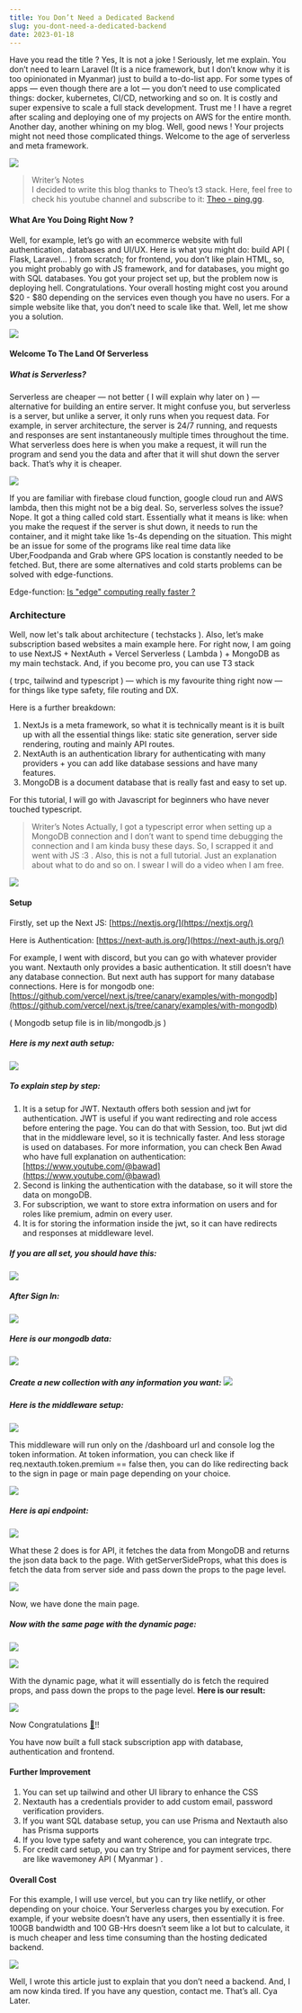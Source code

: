 ```yaml
---
title: You Don’t Need a Dedicated Backend
slug: you-dont-need-a-dedicated-backend
date: 2023-01-18
---
```


Have you read the title ? Yes, It is not a joke ! Seriously, let me explain. You don’t need to learn Laravel (It is a nice framework, but I don’t know why it is too opinionated in Myanmar) just to build a to-do-list app. For some types of apps — even though there are a lot — you don’t need to use complicated things: docker, kubernetes, CI/CD, networking and so on. It is costly and super expensive to scale a full stack development. Trust me ! I have a regret after scaling and deploying one of my projects on AWS for the entire month. Another day, another whining on my blog. Well, good news ! Your projects might not need those complicated things. Welcome to the age of serverless and meta framework.

![](https://lh3.googleusercontent.com/-80Byh4fBbneDoTaChQsHdstT9UT8xSUruO2Y12d5WYGW8X6Pj0M_awjGHyRY8kwa7PZiqaYOrtTu1cpeSgCaC19QXp9Ur-t_F7cURlDhm4rYBSkv-NO6A6d1ctFJ6CwfAgU2K0qH_W8Nlu44Xfb1BBDpLtEpF1KbW7UGcjoKhqn5x05GCA0GTcoScBXbQ)

> Writer’s Notes  
> I decided to write this blog thanks to Theo’s t3 stack. Here, feel free to check his youtube channel and subscribe to it: [Theo - ping.gg](https://www.youtube.com/@t3dotgg).

#### What Are You Doing Right Now ?

Well, for example, let’s go with an ecommerce website with full authentication, databases and UI/UX. Here is what you might do: build API ( Flask, Laravel… ) from scratch; for frontend, you don’t like plain HTML, so, you might probably go with JS framework, and for databases, you might go with SQL databases. You got your project set up, but the problem now is deploying hell. Congratulations. Your overall hosting might cost you around $20 - $80 depending on the services even though you have no users. For a simple website like that, you don’t need to scale like that. Well, let me show you a solution.

![](https://lh4.googleusercontent.com/qZHZWlb4xZcVdq968ES9whpMtKqQJ3lMMZWuoWalEIsV6Y_sHaGsD06h-y3LcD_zmIM3UshrrXBeYDDwBMjxuZfWwVuuocnrwuIasY16MueqoL8RRy58SAe5mYNoMPNk2LzA1JyKhcqeweY0AemKtt2uits1K-KFP_krvDJXR3yDSuKI0nixRRfzzT9_Rg)

#### Welcome To The Land Of Serverless

##### What is Serverless?

Serverless are cheaper — not better ( I will explain why later on ) — alternative for building an entire server. It might confuse you, but serverless is a server, but unlike a server, it only runs when you request data. For example, in server architecture, the server is 24/7 running, and requests and responses are sent instantaneously multiple times throughout the time. What serverless does here is when you make a request, it will run the program and send you the data and after that it will shut down the server back. That’s why it is cheaper.

![](https://lh6.googleusercontent.com/6X-k8Mob8tc49SEBRHbp1weBnO5xnqxoKQWFzPo-a234kGRmg1rP7ul9pZESW1nO1OSDEDNwelzg1OTUJv9RU3m3PdAxEphGyxEdww3sWwD2mBN_Ie0L6qBqY0XPRu4AYUaif1AoXYYH-lzh59BKWMqHftYeDMhWCF3TQ-Lwmkv5Vb2wfnJ9r2FV2ksOkw)

If you are familiar with firebase cloud function, google cloud run and AWS lambda, then this might not be a big deal. So, serverless solves the issue? Nope. It got a thing called cold start. Essentially what it means is like: when you make the request if the server is shut down, it needs to run the container, and it might take like 1s-4s depending on the situation. This might be an issue for some of the programs like real time data like Uber,Foodpanda and Grab where GPS location is constantly needed to be fetched. But, there are some alternatives and cold starts problems can be solved with edge-functions.

Edge-function: [Is "edge" computing really faster ?](https://www.youtube.com/watch?v=yOP5-3_WFus&t=329s)

### Architecture

Well, now let's talk about architecture ( techstacks ). Also, let’s make subscription based websites a main example here. For right now, I am going to use NextJS + NextAuth + Vercel Serverless ( Lambda ) + MongoDB as my main techstack. And, if you become pro, you can use T3 stack

( trpc, tailwind and typescript ) — which is my favourite thing right now — for things like type safety, file routing and DX.

Here is a further breakdown:

1.  NextJs is a meta framework, so what it is technically meant is it is built up with all the essential things like: static site generation, server side rendering, routing and mainly API routes.
2.  NextAuth is an authentication library for authenticating with many providers + you can add like database sessions and have many features.
3.  MongoDB is a document database that is really fast and easy to set up.

For this tutorial, I will go with Javascript for beginners who have never touched typescript.

> Writer’s Notes
> Actually, I got a typescript error when setting up a MongoDB connection and I don’t want to spend time debugging the connection and I am kinda busy these days. So, I scrapped it and went with JS :3 . Also, this is not a full tutorial. Just an explanation about what to do and so on. I swear I will do a video when I am free.

![](https://lh5.googleusercontent.com/6L4cRbuVZ67qdmA-pY5QgLzsY76-xzqckiO_3IINUrqvuw7OowR3ivS6puDUJmzHwdafmnY6i-udPmjHo4bpufkPNRKPnE-h3AIuIQP7clKCL8CxcRTl4c4b9OlDecAUxucO1eirqQ0p26abVw6A0uPbFZLtYyCwXrqm-WWNKgPCXY53EdM2fXNxJJhxJw)

#### Setup

Firstly, set up the Next JS: [https://nextjs.org/](https://nextjs.org/)

Here is Authentication: [https://next-auth.js.org/](https://next-auth.js.org/)

For example, I went with discord, but you can go with whatever provider you want. Nextauth only provides a basic authentication. It still doesn’t have any database connection. But next auth has support for many database connections. Here is for mongodb one: [https://github.com/vercel/next.js/tree/canary/examples/with-mongodb](https://github.com/vercel/next.js/tree/canary/examples/with-mongodb)

( Mongodb setup file is in lib/mongodb.js )

##### Here is my next auth setup:

![](https://lh6.googleusercontent.com/Hm5_2VkBciYfhD6Q002ctMCEvAIEkwT7Tq8yYgdzkZEkJryv1cDBZOR-6Bn5Psx9-KpKLsVg_0CDNT44EHat_kfFWTDnGuLgINP16t0Zrm446L0q-TNZYseVDmSC_TE46QvYnjFZgEcCqsrFP-SQ8Zsw4qaX4Dvfz0AZctPV1PnAhR0T6CxL_CpzKTxitA)

##### To explain step by step:

1.  It is a setup for JWT. Nextauth offers both session and jwt for authentication. JWT is useful if you want redirecting and role access before entering the page. You can do that with Session, too. But jwt did that in the middleware level, so it is technically faster. And less storage is used on databases. For more information, you can check Ben Awad who have full explanation on authentication: [https://www.youtube.com/@bawad](https://www.youtube.com/@bawad)
2.  Second is linking the authentication with the database, so it will store the data on mongoDB.
3.  For subscription, we want to store extra information on users and for roles like premium, admin on every user.
4.  It is for storing the information inside the jwt, so it can have redirects and responses at middleware level.

##### If you are all set, you should have this:

![](https://lh3.googleusercontent.com/Ey_SW8aEnZ9I6BkaeDUojWWhSya_OANZZWh7Fw7JPC0c2Y9AqMpURlcOi1VoAU9i2KYL2hntdCy9EFGFRE7R8nv0iuKjeNFIPUUHRImKHJE5g1VaaamehISAn1K6QpyS3Ceq_8XdQ9w3Fpnr_UyGJh-aWz9i-7exFkNOZmj5M6zQRSUgIXhvrtUOAUX_TA)

##### After Sign In:

![](https://lh5.googleusercontent.com/_ICW5k6TouRDh9Hz3UvByvbRIa7NFfBFvL7k_KFxnbPrB7cvruinVHmgLyZA7xjFpWQqxdLO5YrLbOODPF6LOc3q0l6aF0LXJ1rtpoYubTlroSoiMGeGyRohI71jptdvUyu6P6NeaobVh6OnGffqaNb1vRJcIlL9p0uLIeP0Zyf1JMlaiPoQewlpwkHxxg)

##### Here is our mongodb data:

![](https://lh6.googleusercontent.com/4SCqEmBmlPSwbkmgMdIF9nQc6gpxF3MqZ2tXZCly1qKhmm2tSBV17SGPScuaIpcNiMkyryfRxQuCTR3QDAKKsNJOMDOsghdQyZesN26FkgpkzUABRlUqo5iS6i5u24qIsOpHY9nDwwsRwdRmTSgO0QzpMKyzsei3WPiaWeu4hMbnEVEwb9kA2uJfTX34pw)

##### Create a new collection with any information you want: ![](https://lh3.googleusercontent.com/Ws8WdQOfWE_hn6ER-CfWwgwycERtMcu6_t3FHoUa7jHNgyQnhVtKywdeNSEaDWdmdndtXUoemg6GFOeO-wXGWsNOc5c25yxGWn1cNbMlRC2NRev7m6bCOSZu_F4wSlahKbeLGXWTRZH74kTkoAIkHK05ajjsxJ7H2c0lBp6WryHpFskg1-BPHyY6rKUuYw)

##### Here is the middleware setup:

![](https://lh4.googleusercontent.com/cf2YTgyvhF-__nHFfeXL7eBv5wbVfWghKoVyuajQm0AlsX0a5i8LW_ZOkMXb8rjQ5393T-RImHOJFRhK5P44iGQCfAhj_-Lf5lOUVupkNNMaAgbIN03lj4kPN35OGwTVo-stfEhHrEpPMlq2ODWC8PIHcPd55-vvQfzHrnewiUPbj6VfagTtBML3rbJaOw)

This middleware will run only on the /dashboard url and console log the token information. At token information, you can check like if req.nextauth.token.premium == false then, you can do like redirecting back to the sign in page or main page depending on your choice.

![](https://lh6.googleusercontent.com/Skg9xQkAcEGNGm2xRg5xpIELM-kcpJgRRtd-qRzBvc1C11sgE0b71Wx7cV-g8MKkuvS-MLhqOJ3bti2hdSOk3spoVQuqZCSCnmR7zEhiMZb3BTArbwFpnqcV0WhMSP-WSS__XJBXp-7t9-yA4x6nt9p4UQjMAm_Nc-GJBgmPNhNabjq-oRK7YSw4trYtqg)

##### Here is api endpoint:

![](https://lh5.googleusercontent.com/LXhk8pQQUg4RTLmYUug4R3aM-OvmJBchFg__t42ZEK5XlQ6LYRvBAtAWLk46mXbXliWTtf2VIYlhpwQoRayDmOmKOniL-D8VSZnXslA_qvMDsCr3LFuYiHRy6zs4fLy4VFiQD-UtBEw15IgwZ09qL5BapT4N2tK99lIR0auCWwiLrZbxjRddM_5JpNG9Nw)

What these 2 does is for API, it fetches the data from MongoDB and returns the json data back to the page. With getServerSideProps, what this does is fetch the data from server side and pass down the props to the page level.

![](https://lh6.googleusercontent.com/fiZOmOdpHiDRawVqIkg7tqeyPdzjD_01R7lX4yr8i1n65KGi8CLGpa7Cv7WmAz4Lpl8poBqR7c5WN8CSOfUoJwW1-uzFCj24SDtM-JQQm--pAhiN1HU10VjtPHN5ujZBq5gCjfuM6Mw56_CLmqB7jeDZ-zbm4LuZh-UGDDqpA0WpMHU5A0oP8Vp9RVLw1g)

Now, we have done the main page.

##### Now with the same page with the dynamic page:

![](https://lh6.googleusercontent.com/YUbJ6Fu2-KEeNdhOUUJ7jBgxp1thKWnmbYyWe5nfncKJyZhXb5GU2-r0aTSH5dJHajpUoVvJD6-rNPJFxYsYiXTPhwsO73N2EB5qZmvqHuonUAe9Bv2g7ENQHytcfpKnPh5Px4w7rgNdXhVPV95RIAHnwK2H5vH32NUiUuryMGOILQJTGecrFv45ePUZig)

![](https://lh4.googleusercontent.com/wba5rjwGZWuXfB0SKlSdYdfe6wJY3D3UYxApu6V-bPTBG7vJQEg7P4DKJm787PCzuejCpyVeyL5blT33gp6TR5jXptNhssEVhbcFemIoQRINoneebv8O-DQauwdrk4KtqZ2ZOY41qKz5PeHqOJFcGFJAPzD8KuD1d5PRcEw_t6XALRZ6cFsH1Dx1l-9I6w)

With the dynamic page, what it will essentially do is fetch the required props, and pass down the props to the page level. **Here is our result:**

![](https://lh3.googleusercontent.com/qhIsmkjg1aKGBeyj000ZInjZl2_MNewOwUxEteozdpK_F4obor25LuyhuSkdLBlLoCsXOJ6Shr_Gq3tQxkUQyR--cv1tmsFsNGnk6B1DAitxwBkjClfCGTsZCRbs_BtYPszUvOafKHqQIoecfWLYuIFIxxHnKUelS85SLJXwgK9kTew8xlx5GFZRRfE-ZA)

Now Congratulations [🎉](https://emojipedia.org/party-popper/#:~:text=Emoji%20Meaning&text=Like%20%F0%9F%8E%8A%20Confetti%20Ball%2C%20commonly,or%20good%20times%20more%20generally.)!!

You have now built a full stack subscription app with database, authentication and frontend.

#### Further Improvement

1.  You can set up tailwind and other UI library to enhance the CSS
2.  Nextauth has a credentials provider to add custom email, password verification providers.
3.  If you want SQL database setup, you can use Prisma and Nextauth also has Prisma supports
4.  If you love type safety and want coherence, you can integrate trpc.
5.  For credit card setup, you can try Stripe and for payment services, there are like wavemoney API ( Myanmar ) .

#### Overall Cost

For this example, I will use vercel, but you can try like netlify, or other depending on your choice. Your Serverless charges you by execution. For example, if your website doesn’t have any users, then essentially it is free. 100GB bandwidth and 100 GB-Hrs doesn’t seem like a lot but to calculate, it is much cheaper and less time consuming than the hosting dedicated backend.

![](https://lh4.googleusercontent.com/ioc6l-ESBgJTFqOOf8oHolCITXE6QbG2g8G0194Sc3Pa87NDKG1M6WUWeiA7kjCkI_i3l0jON_AJ-iRDbOEFAGV6vd4ul-f6ie-0ZMIUlbL6BCXDxGEeXSlTV6MzB5lmlmyj7jUD6fQrMgWKuG9cOoFRcWDHZuWRrZ-Sa2P0mMhkPGUtEVTkHtvUaobAAA)

Well, I wrote this article just to explain that you don’t need a backend. And, I am now kinda tired. If you have any question, contact me. That’s all. Cya Later.
